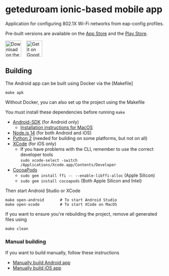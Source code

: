 # geteduroam ionic-based mobile app

Application for configuring 802.1X Wi-Fi networks from eap-config profiles.

Pre-built versions are available on the [App Store](https://apps.apple.com/no/app/geteduroam/id1504076137)
and the [Play Store](https://play.google.com/store/apps/details?id=app.eduroam.geteduroam).

[<img src="https://github.com/user-attachments/assets/8963b828-6e5f-471e-8f43-73e1bfc0cc5f"
     alt="Download on the App Store"
     height="50">](https://apps.apple.com/no/app/geteduroam/id1504076137)&nbsp;&nbsp;&nbsp;&nbsp;[<img src="https://github.com/user-attachments/assets/6a34039e-e0d9-454c-9f81-93c258d016ae"
     alt="Get it on Google Play"
     height="50">](https://play.google.com/store/apps/details?id=app.eduroam.geteduroam)

## Building

The Android app can be built using Docker via the [Makefile]

	make apk

Without Docker, you can also set up the project using the Makefile

You must install these dependencies before running `make`

* [Android-SDK](https://developer.android.com/studio#downloads) (for Android only)
	* [Installation instructions for MacOS](ANDROID_STUDIO_MAC.md)
* [Node.js 14](NODE14.md) (for both Android and iOS)
* [Python 2](PYTHON2.md) (needed for building on some platforms, but not on all)
* [XCode](https://developer.apple.com/xcode/) (for iOS only)
	* If you have problems with the CLI, remember to use the correct developer tools  
	`sudo xcode-select -switch /Applications/Xcode.app/Contents/Developer`
* [CocoaPods](https://cocoapods.org)
	* `sudo gem install ffi -- --enable-libffi-alloc` (Apple Silicon)
	* `sudo gem install cocoapods` (Both Apple Silicon and Intel)

Then start Android Studio or XCode

	make open-android		# To start Android Studio
	make open-xcode  		# To start XCode on MacOS


If you want to ensure you're rebuilding the project,
remove all generated files using

	make clean


### Manual building

If you want to build manually, follow these instructions

* [Manually build Android app](DEV_ANDROID.md)
* [Manually build iOS app](DEV_IOS.md)

